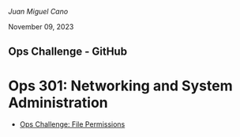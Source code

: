 *Juan Miguel Cano*

November 09, 2023
## Ops Challenge - GitHub
# Ops 301: Networking and System Administration

- [Ops Challenge: File Permissions](Ops3.sh)